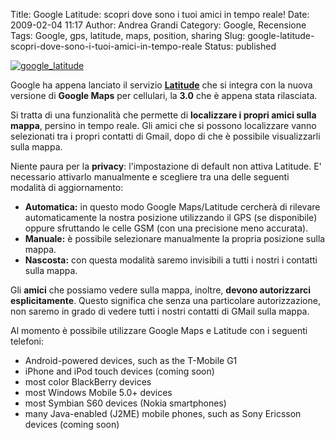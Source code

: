 Title: Google Latitude: scopri dove sono i tuoi amici in tempo reale!
Date: 2009-02-04 11:17
Author: Andrea Grandi
Category: Google, Recensione
Tags: Google, gps, latitude, maps, position, sharing
Slug: google-latitude-scopri-dove-sono-i-tuoi-amici-in-tempo-reale
Status: published

[![]({static}/images/2009/02/google_latitude.jpg "google_latitude")]({static}/images/2009/02/google_latitude.jpg)

Google ha appena lanciato il servizio [**Latitude**](http://www.google.com/latitude) che si integra con la
nuova versione di **Google Maps** per cellulari, la **3.0** che è appena
stata rilasciata.

Si tratta di una funzionalità che permette di **localizzare i propri
amici sulla mappa**, persino in tempo reale. Gli amici che si possono
localizzare vanno selezionati tra i propri contatti di Gmail, dopo di
che è possibile visualizzarli sulla mappa.

Niente paura per la **privacy**: l'impostazione di default non attiva
Latitude. E' necessario attivarlo manualmente e scegliere tra una delle
seguenti modalità di aggiornamento:

- **Automatica:** in questo modo Google Maps/Latitude cercherà di
    rilevare automaticamente la nostra posizione utilizzando il GPS (se
    disponibile) oppure sfruttando le celle GSM (con una precisione meno
    accurata).
- **Manuale:** è possibile selezionare manualmente la propria
    posizione sulla mappa.
- **Nascosta:** con questa modalità saremo invisibili a tutti i nostri
    i contatti sulla mappa.

Gli **amici** che possiamo vedere sulla mappa, inoltre, **devono
autorizzarci esplicitamente**. Questo significa che senza una
particolare autorizzazione, non saremo in grado di vedere tutti i nostri
contatti di GMail sulla mappa.

Al momento è possibile utilizzare Google Maps e Latitude con i seguenti
telefoni:

- Android-powered devices, such as the T-Mobile G1
- iPhone and iPod touch devices (coming soon)
- most color BlackBerry devices
- most Windows Mobile 5.0+ devices
- most Symbian S60 devices (Nokia smartphones)
- many Java-enabled (J2ME) mobile phones, such as Sony Ericsson
    devices (coming soon)
